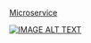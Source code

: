 
[Microservice](https://youtu.be/rlS9eH5tEnY)

[![IMAGE ALT TEXT](http://img.youtube.com/vi/YOUTUBE_VIDEO_ID_HERE/0.jpg)](https://youtu.be/rlS9eH5tEnY "Video Title")
